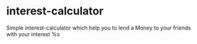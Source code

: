 # interest-calculator
Simple interest-calculator which help you to lend a Money to your friends with your interest %s
